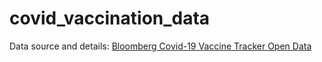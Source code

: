 # covid_vaccination_data

Data source and details:  [Bloomberg Covid-19 Vaccine Tracker Open Data](https://github.com/BloombergGraphics/covid-vaccine-tracker-data)

